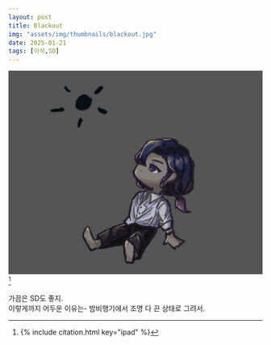 ```yaml
---
layout: post
title: Blackout
img: "assets/img/thumbnails/blackout.jpg"
date: 2025-01-21
tags: [이삭,SD]
---
```


![](/assets/img/portfolio/blackout.jpg) [^1]

가끔은 SD도 좋지. <br/>
이렇게까지 어두운 이유는- 밤비행기에서 조명 다 끈 상태로 그려서. <br/>

[^1]: {% include citation.html key="ipad" %}

